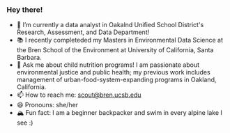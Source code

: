 ### Hey there!

- 🌱 I’m currently a data analyst in Oakalnd Unified School District's Research, Assessment, and Data Department!
- 📚 I recently completeded my Masters in Environmental Data Science at the Bren School of the Environment at University of California, Santa Barbara.
- 💬 Ask me about child nutrition programs! I am passionate about environmental justice and public health; my previous work includes management of urban-food-system-expanding programs in Oakland, California. 
- 📫 How to reach me: scout@bren.ucsb.edu
- 😄 Pronouns: she/her
- 🏔 Fun fact: I am a beginner backpacker and swim in every alpine lake I see :)

